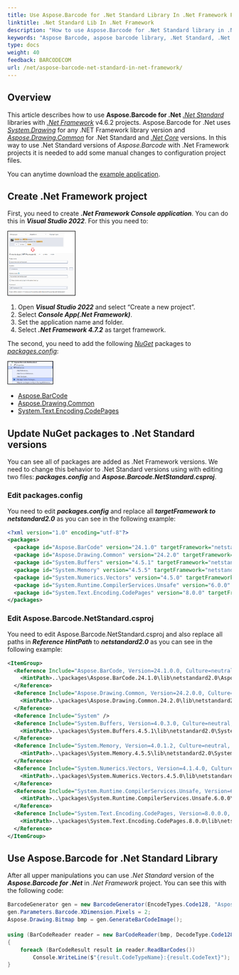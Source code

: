 ```yaml
---
title: Use Aspose.Barcode for .Net Standard Library In .Net Framework Projects
linktitle: .Net Standard Lib In .Net Framework
description: "How to use Aspose.Barcode for .Net Standard library in .Net Framework projects"
keywords: "Aspose Barcode, aspose barcode library, .Net Standard, .Net Framework"
type: docs
weight: 40
feedback: BARCODECOM
url: /net/aspose-barcode-net-standard-in-net-framework/
---
```


## **Overview**
This article describes how to use **Aspose.Barcode for .Net** [*.Net Standard*](https://learn.microsoft.com/dotnet/standard/net-standard) libraries with [*.Net Framework*](https://learn.microsoft.com/uk-ua/dotnet/core/porting/third-party-deps#net-framework-compatibility-mode) v4.6.2 projects. Aspose.Barcode for .Net uses [*System.Drawing*](https://learn.microsoft.com/dotnet/api/system.drawing) for any .NET Framework library version and [*Aspose.Drawing.Common*](https://www.nuget.org/packages/Aspose.Drawing.Common/) for .Net Standard and [*.Net Core*](https://learn.microsoft.com/dotnet/core/introduction) versions. In this way to use .Net Standard versions of *Aspose.Barcode* with .Net Framework projects it is needed to add some manual changes to configuration project files.

You can anytime download the [example application](aspose.barcode.netstandard.zip).

## **Create .Net Framework project**
First, you need to create ***.Net Framework Console application***. You can do this in ***Visual Studio 2022***. For this you need to:

<img style="border:1px solid black;" src="create_framework_project.png" height="30%" width="30%" alt="Create .Net Framework Console application" />

1. Open ***Visual Studio 2022*** and select “Create a new project”.
2. Select ***Console App(.Net Framework)***.
3. Set the application name and folder.
4. Select ***.Net Framework 4.7.2*** as target framework.

The second, you need to add the following [*NuGet*](https://learn.microsoft.com/nuget/what-is-nuget) packages to [*packages.config*](https://learn.microsoft.com/nuget/reference/packages-config):

<img style="border:1px solid black;" src="add_nuget_packages.png" height="20%" width="20%" alt="Add nuget packages" />

- [Aspose.BarCode](https://www.nuget.org/packages/Aspose.BarCode/24.1.0)
- [Aspose.Drawing.Common](https://www.nuget.org/packages/Aspose.Drawing.Common/24.1.0)
- [System.Text.Encoding.CodePages](https://www.nuget.org/packages/System.Text.Encoding.CodePages/8.0.0)

## **Update NuGet packages to .Net Standard versions**

You can see all of packages are added as .Net Framework versions. We need to change this behavior to .Net Standard versions using with editing two files: ***packages.config*** and ***Aspose.Barcode.NetStandard.csproj***.

### **Edit packages.config**

You need to edit ***packages.config*** and replace all ***targetFramework to*** ***netstandard2.0*** as you can see in the following example:

``` xml
<?xml version="1.0" encoding="utf-8"?>
<packages>
  <package id="Aspose.BarCode" version="24.1.0" targetFramework="netstandard2.0" />
  <package id="Aspose.Drawing.Common" version="24.2.0" targetFramework="netstandard2.0" />
  <package id="System.Buffers" version="4.5.1" targetFramework="netstandard2.0" />
  <package id="System.Memory" version="4.5.5" targetFramework="netstandard2.0" />
  <package id="System.Numerics.Vectors" version="4.5.0" targetFramework="netstandard2.0" />
  <package id="System.Runtime.CompilerServices.Unsafe" version="6.0.0" targetFramework="netstandard2.0" />
  <package id="System.Text.Encoding.CodePages" version="8.0.0" targetFramework="netstandard2.0" />
</packages>
```

### **Edit Aspose.Barcode.NetStandard.csproj**
You need to edit Aspose.Barcode.NetStandard.csproj and also replace all paths in ***Reference*** ***HintPath*** to ***netstandard2.0*** as you can see in the following example:

``` xml
<ItemGroup>
  <Reference Include="Aspose.BarCode, Version=24.1.0.0, Culture=neutral, PublicKeyToken=716fcc553a201e56, processorArchitecture=MSIL">
    <HintPath>..\packages\Aspose.BarCode.24.1.0\lib\netstandard2.0\Aspose.BarCode.dll</HintPath>
  </Reference>
  <Reference Include="Aspose.Drawing.Common, Version=24.2.0.0, Culture=neutral, PublicKeyToken=716fcc553a201e56, processorArchitecture=MSIL">
    <HintPath>..\packages\Aspose.Drawing.Common.24.2.0\lib\netstandard2.0\Aspose.Drawing.Common.dll</HintPath>
  </Reference>
  <Reference Include="System" />
  <Reference Include="System.Buffers, Version=4.0.3.0, Culture=neutral, PublicKeyToken=cc7b13ffcd2ddd51, processorArchitecture=MSIL">
    <HintPath>..\packages\System.Buffers.4.5.1\lib\netstandard2.0\System.Buffers.dll</HintPath>
  </Reference>
  <Reference Include="System.Memory, Version=4.0.1.2, Culture=neutral, PublicKeyToken=cc7b13ffcd2ddd51, processorArchitecture=MSIL">
    <HintPath>..\packages\System.Memory.4.5.5\lib\netstandard2.0\System.Memory.dll</HintPath>
  </Reference>
  <Reference Include="System.Numerics.Vectors, Version=4.1.4.0, Culture=neutral, PublicKeyToken=b03f5f7f11d50a3a, processorArchitecture=MSIL">
    <HintPath>..\packages\System.Numerics.Vectors.4.5.0\lib\netstandard2.0\System.Numerics.Vectors.dll</HintPath>
  </Reference>
  <Reference Include="System.Runtime.CompilerServices.Unsafe, Version=6.0.0.0, Culture=neutral, PublicKeyToken=b03f5f7f11d50a3a, processorArchitecture=MSIL">
    <HintPath>..\packages\System.Runtime.CompilerServices.Unsafe.6.0.0\lib\netstandard2.0\System.Runtime.CompilerServices.Unsafe.dll</HintPath>
  </Reference>
  <Reference Include="System.Text.Encoding.CodePages, Version=8.0.0.0, Culture=neutral, PublicKeyToken=b03f5f7f11d50a3a, processorArchitecture=MSIL">
    <HintPath>..\packages\System.Text.Encoding.CodePages.8.0.0\lib\netstandard2.0\System.Text.Encoding.CodePages.dll</HintPath>
  </Reference>
</ItemGroup> 
```

## **Use Aspose.Barcode for .Net Standard Library**

After all upper manipulations you can use *.Net Standard* version of the ***Aspose.Barcode for .Net*** in *.Net Framework* project. You can see this with the following code:

``` csharp
BarcodeGenerator gen = new BarcodeGenerator(EncodeTypes.Code128, "Aspose.BarCode");
gen.Parameters.Barcode.XDimension.Pixels = 2;
Aspose.Drawing.Bitmap bmp = gen.GenerateBarCodeImage();

using (BarCodeReader reader = new BarCodeReader(bmp, DecodeType.Code128))
{
    foreach (BarCodeResult result in reader.ReadBarCodes())
        Console.WriteLine($"{result.CodeTypeName}:{result.CodeText}");
}
```
